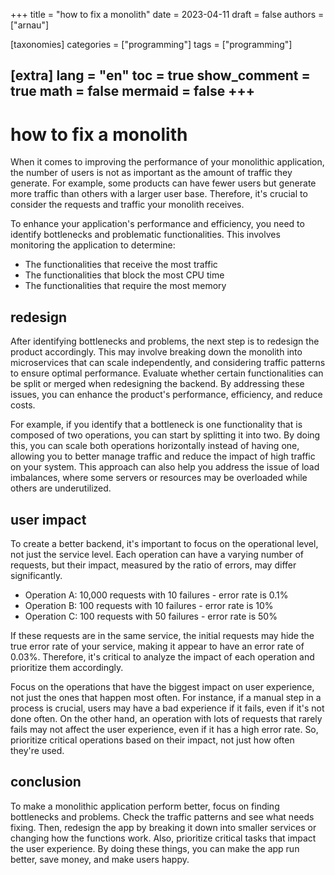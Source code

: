 +++
title = "how to fix a monolith"
date = 2023-04-11
draft = false
authors = ["arnau"]

[taxonomies]
categories = ["programming"]
tags = ["programming"]

[extra]
lang = "en"
toc = true
show_comment = true
math = false
mermaid = false
+++
---

# how to fix a monolith

When it comes to improving the performance of your monolithic application, the number of users is not as important as the amount of traffic they generate. For example, some products can have fewer users but generate more traffic than others with a larger user base. Therefore, it's crucial to consider the requests and traffic your monolith receives.

To enhance your application's performance and efficiency, you need to identify bottlenecks and problematic functionalities. This involves monitoring the application to determine:

- The functionalities that receive the most traffic
- The functionalities that block the most CPU time
- The functionalities that require the most memory

## redesign

After identifying bottlenecks and problems, the next step is to redesign the product accordingly. This may involve breaking down the monolith into microservices that can scale independently, and considering traffic patterns to ensure optimal performance. Evaluate whether certain functionalities can be split or merged when redesigning the backend. By addressing these issues, you can enhance the product's performance, efficiency, and reduce costs.

For example, if you identify that a bottleneck is one functionality that is composed of two operations, you can start by splitting it into two. By doing this, you can scale both operations horizontally instead of having one, allowing you to better manage traffic and reduce the impact of high traffic on your system. This approach can also help you address the issue of load imbalances, where some servers or resources may be overloaded while others are underutilized.

## user impact

To create a better backend, it's important to focus on the operational level, not just the service level. Each operation can have a varying number of requests, but their impact, measured by the ratio of errors, may differ significantly.

- Operation A: 10,000 requests with 10 failures - error rate is 0.1%
- Operation B: 100 requests with 10 failures - error rate is 10%
- Operation C: 100 requests with 50 failures - error rate is 50%

If these requests are in the same service, the initial requests may hide the true error rate of your service, making it appear to have an error rate of 0.03%. Therefore, it's critical to analyze the impact of each operation and prioritize them accordingly.

Focus on the operations that have the biggest impact on user experience, not just the ones that happen most often. For instance, if a manual step in a process is crucial, users may have a bad experience if it fails, even if it's not done often. On the other hand, an operation with lots of requests that rarely fails may not affect the user experience, even if it has a high error rate. So, prioritize critical operations based on their impact, not just how often they're used.

## conclusion

To make a monolithic application perform better, focus on finding bottlenecks and problems. Check the traffic patterns and see what needs fixing. Then, redesign the app by breaking it down into smaller services or changing how the functions work. Also, prioritize critical tasks that impact the user experience. By doing these things, you can make the app run better, save money, and make users happy.